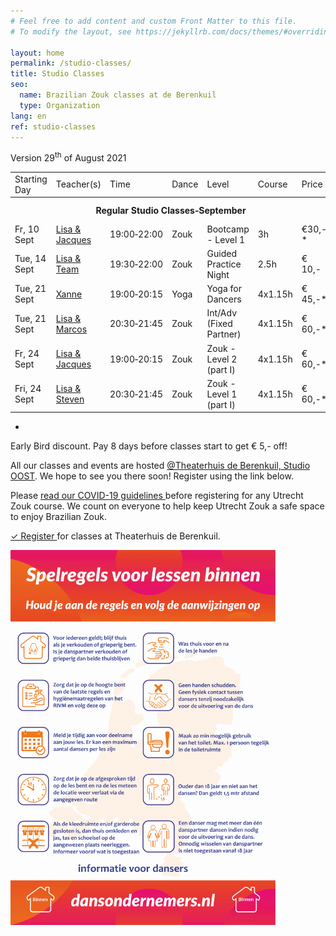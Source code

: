 ```yaml
---
# Feel free to add content and custom Front Matter to this file.
# To modify the layout, see https://jekyllrb.com/docs/themes/#overriding-theme-defaults

layout: home
permalink: /studio-classes/
title: Studio Classes
seo:
  name: Brazilian Zouk classes at de Berenkuil
  type: Organization
lang: en
ref: studio-classes
---
```


Version 29<sup>th</sup> of August 2021

<table id="schedule">
<tbody>

<tr>
  <td>Starting Day</td>
  <td>Teacher(s)</td>
  <td>Time</td>
  <td>Dance</td>
  <td>Level</td>
  <td>Course</td>
  <td style="width:60px">Price</td>
</tr>

<tr style="height: 40px;">
  <th colspan="9">Regular Studio Classes&#8209;September</th>
</tr>

<tr>
  <td>Fr, 10 Sept</td>
  <td><a href="/about#lisa-and-marcos">Lisa & Jacques</a></td>
  <td>19:00&#8209;22:00</td>
  <td>Zouk</td>
  <td>Bootcamp - Level 1</td>
  <td>3h</td>
  <td>€30,-&ast;</td>
</tr>

<tr>
  <td>Tue, 14 Sept</td>
  <td><a href="/about#lisa-and-marcos">Lisa &amp; Team</a></td>
  <td>19:30&#8209;22:00</td>
  <td>Zouk</td>
  <td>Guided Practice Night</td>
  <td>2.5h</td>
  <td>€ 10,-</td>
</tr>

<tr>
  <td>Tue, 21 Sept</td>
  <td><a href="/about#xanne">Xanne</a></td>
  <td>19:00&#8209;20:15</td>
  <td>Yoga</td>
  <td>Yoga for Dancers</td>
  <td>4x1.15h</td>
  <td>€ 45,-&ast;</td>
</tr>

<tr>
  <td>Tue, 21 Sept</td>
  <td><a href="/about#lisa-and-marcos">Lisa & Marcos</a></td>
  <td>20:30&#8209;21:45</td>
  <td>Zouk</td>
  <td>Int/Adv (Fixed Partner)</td>
  <td>4x1.15h</td>
  <td>€ 60,-&ast;</td>
</tr>

<tr>
  <td>Fr, 24 Sept</td>
  <td><a href="/about#lisa-and-marcos">Lisa & Jacques</a></td>
  <td>19:00&#8209;20:15</td>
  <td>Zouk</td>
  <td>Zouk - Level 2 (part I)</td>
  <td>4x1.15h</td>
  <td>€ 60,-&ast;</td>
</tr>

<tr>
  <td>Fri, 24 Sept</td>
  <td><a href="/about#lisa-and-marcos">Lisa & Steven</a></td>
  <td>20:30&#8209;21:45</td>
  <td>Zouk</td>
  <td>Zouk - Level 1 (part I)</td>
  <td>4x1.15h</td>
  <td>€ 60,-&ast;</td>
</tr>

</tbody>
</table>

*
Early Bird discount.
Pay 8 days before classes start to get € 5,- off!

All our classes and events are hosted 
<a href='https://goo.gl/maps/86Nr5hmZY3mu5sVP6'>@Theaterhuis de Berenkuil, Studio OOST</a>.
We hope to see you there soon! Register using the link below.

Please
<a
  href="https://docs.google.com/document/d/1M01lk91xgPNstD6FhEM4-3evL38TLtbF3deaKW2QWkw/edit?usp=sharing">
  read our COVID-19 guidelines
</a>
before registering for any Utrecht Zouk course.
We count on everyone to help keep Utrecht Zouk a safe space to enjoy Brazilian Zouk.

<a
  class="button"
  href="/studio-classes-registration">
  ✓ Register
</a>
for classes at Theaterhuis de Berenkuil.

<img
  style="max-width: 100%; max-height: 600px;"
  src="/spelregels-voor-lessen-binnen.png"
/>
